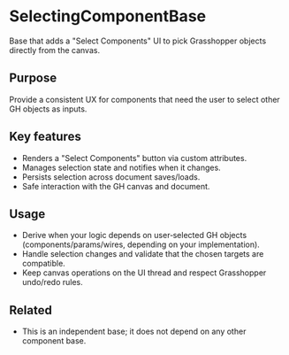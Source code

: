 # SelectingComponentBase

Base that adds a "Select Components" UI to pick Grasshopper objects directly from the canvas.

## Purpose

Provide a consistent UX for components that need the user to select other GH objects as inputs.

## Key features

- Renders a "Select Components" button via custom attributes.
- Manages selection state and notifies when it changes.
- Persists selection across document saves/loads.
- Safe interaction with the GH canvas and document.

## Usage

- Derive when your logic depends on user‑selected GH objects (components/params/wires, depending on your implementation).
- Handle selection changes and validate that the chosen targets are compatible.
- Keep canvas operations on the UI thread and respect Grasshopper undo/redo rules.

## Related

- This is an independent base; it does not depend on any other component base.